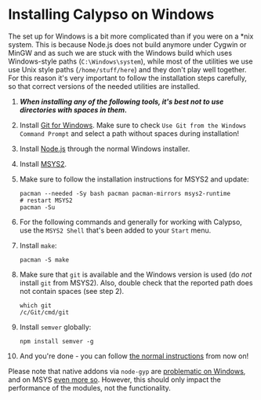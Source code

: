 # Installing Calypso on Windows

The set up for Windows is a bit more complicated than if you were on a \*nix system. This is because Node.js does not build anymore under Cygwin or MinGW and as such we are stuck with the Windows build which uses Windows-style paths (`C:\Windows\system`), while most of the utilities we use use Unix style paths (`/home/stuff/here`) and they don't play well together. For this reason it's very important to follow the installation steps carefully, so that correct versions of the needed utilities are installed.

1. **_When installing any of the following tools, it's best not to use directories with spaces in them._**
2. Install [Git for Windows](https://git-scm.com/download/win). Make sure to check `Use Git from the Windows Command Prompt` and select a path without spaces during installation!
3. Install [Node.js](https://nodejs.org/en/download/) through the normal Windows installer.
4. Install [MSYS2](https://msys2.github.io/).
5. Make sure to follow the installation instructions for MSYS2 and update:

    ```
    pacman --needed -Sy bash pacman pacman-mirrors msys2-runtime
    # restart MSYS2
    pacman -Su
    ```
6. For the following commands and generally for working with Calypso, use the `MSYS2 Shell` that's been added to your `Start` menu.
7. Install `make`:

    ```
    pacman -S make
    ```
8. Make sure that `git` is available and the Windows version is used (do *not* install `git` from MSYS2). Also, double check that the reported path does not contain spaces (see step 2).

    ```
    which git
	/c/Git/cmd/git
    ```
9. Install `semver` globally:

    ```
    npm install semver -g
    ```
10. And you're done - you can follow [the normal instructions](https://github.com/Automattic/wp-calypso/blob/master/docs/install.md#installing-and-running) from now on!

Please note that native addons via `node-gyp` are [problematic on Windows](https://github.com/nodejs/node-gyp/issues/629), and on MSYS [even more so](https://github.com/nodejs/node-gyp/issues/740). However, this should only impact the performance of the modules, not the functionality.
